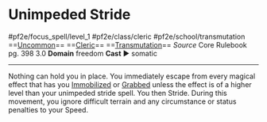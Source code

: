 # Unimpeded Stride
#pf2e/focus_spell/level_1 #pf2e/class/cleric #pf2e/school/transmutation 
==[Uncommon](rules/traits/uncommon.md)== ==[Cleric](rules/traits/cleric.md)== ==[Transmutation](rules/traits/transmutation.md)==
*Source* Core Rulebook pg. 398 3.0
**Domain** freedom
**Cast** ► somatic

---
Nothing can hold you in place. You immediately escape from every magical effect that has you [Immobilized](../../../Conditions/Immobilized.md) or [Grabbed](../../../Conditions/Grabbed.md) unless the effect is of a higher level than your unimpeded stride spell. You then Stride. During this movement, you ignore difficult terrain and any circumstance or status penalties to your Speed.